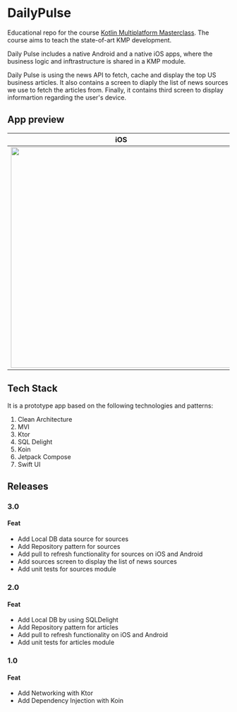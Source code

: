 # DailyPulse
Educational repo for the course [Kotlin Multiplatform Masterclass](https://github.com/petros-efthymiou/DailyPulse/tree/4_articles_networking_and_business_logic). The course aims to teach the state-of-art KMP development.

Daily Pulse includes a native Android and a native iOS apps, where the business logic and inftrastructure is shared in a KMP module.

Daily Pulse is using the news API to fetch, cache and display the top US business articles. It also contains a screen to diaply the list of news sources we use to fetch the articles from. Finally, it contains third screen to display informartion regarding the user's device.

## App preview

| iOS | Android |
|--------|-------|
| <img src="https://github.com/user-attachments/assets/446b0112-c16e-4dcf-8dfc-b1350a7880d0" height="500"> | <img src="https://github.com/user-attachments/assets/6a024735-ac2a-4bbc-a358-464b85368c5b" height="500">|

## Tech Stack
It is a prototype app based on the following technologies and patterns:

1. Clean Architecture
2. MVI
3. Ktor
4. SQL Delight
5. Koin
6. Jetpack Compose
7. Swift UI

## Releases

### 3.0

#### Feat

* Add Local DB data source for sources
* Add Repository pattern for sources
* Add pull to refresh functionality for sources on iOS and Android
* Add sources screen to display the list of news sources
* Add unit tests for sources module

### 2.0

#### Feat

* Add Local DB by using SQLDelight
* Add Repository pattern for articles
* Add pull to refresh functionality on iOS and Android
* Add unit tests for articles module

### 1.0

#### Feat

* Add Networking with Ktor
* Add Dependency Injection with Koin
